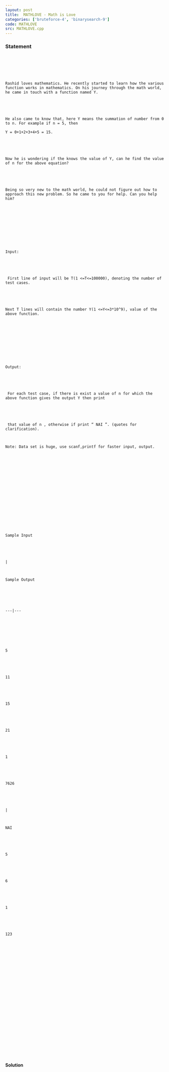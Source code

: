 ```yaml
---
layout: post
title:  MATHLOVE - Math is Love
categories: ['bruteforce-4', 'binarysearch-9']
code: MATHLOVE
src: MATHLOVE.cpp
---
```


### **Statement**


     
    
    
    
    
    Rashid loves mathematics. He recently started to learn how the various function works in mathematics. On his journey through the math world, he came in touch with a function named Y.
    
    
    
    
    He also came to know that, here Y means the summation of number from 0 to n. For example if n = 5, then 
    
    Y = 0+1+2+3+4+5 = 15.
    
    
    
    
    Now he is wondering if the knows the value of Y, can he find the value of n for the above equation?
    
    
    
    
    Being so very new to the math world, he could not figure out how to approach this new problem. So he came to you for help. Can you help him?
    
    
    
    
     
    
    
    
    
    Input:
    
    
    
    
     First line of input will be T(1 <=T<=100000), denoting the number of test cases.
    
    
    
    
    Next T lines will contain the number Y(1 <=Y<=3*10^9), value of the above function.
    
    
    
    
     
    
    
    
    
    Output:
    
    
    
    
     For each test case, if there is exist a value of n for which the above function gives the output Y then print
    
    
    
    
     that value of n , otherwise if print “ NAI ”. (quotes for clarification).
    
     
    
    Note: Data set is huge, use scanf,printf for faster input, output. 
    
    
    
    
     
    
    
    
    
    
    
    
    
    Sample Input
    
    
    
    | 
    
    
    Sample Output
    
    
    
      
    ---|---  
    
    
    
    
    
    5
    
    
    
    
    11
    
    
    
    
    15
    
    
    
    
    21
    
    
    
    
    1
    
    
    
    
    7626
    
    
    
    | 
    
    
    NAI
    
    
    
    
    5
    
    
    
    
    6
    
    
    
    
    1
    
    
    
    
    123
    
    
    
      
    
    
    
    
    
     
    
    
    
    
     
    
    
    
    
     



#### **Solution**



